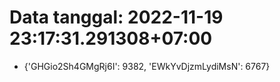 # Data tanggal: 2022-11-19 23:17:31.291308+07:00

* {'GHGio2Sh4GMgRj6I': 9382, 'EWkYvDjzmLydiMsN': 6767}
